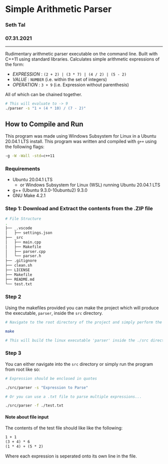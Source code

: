 # Simple Arithmetic Parser

### Seth Tal

### 07.31.2021

---

Rudimentary arithmetic parser executable on the command line. Built with C++11 using standard libraries. Calculates simple arithmetic expressions of the form:

* *EXPRESSION* : `(2 + 2) | (3 * 7) | (4 / 2) | (5 - 2)`
* *VALUE* : `NUMBER` (i.e. within the set of integers)
* *OPERATION* : `3 + 9` (i.e. Expression without parenthesis)

All of which can be chained together.

```sh
# This will evaluate to -> 9
./parser -s "1 + (4 * 10) / (7 - 2)"
```

## How to Compile and Run

This program was made using Windows Subsystem for Linux in a Ubuntu 20.04.1 LTS install. This program was written and compiled with `g++` using the following flags:

```sh
-g -W -Wall -std=c++11
```

### Requirements

* Ubuntu 20.04.1 LTS
  * or Windows Subsystem for Linux (WSL) running Ubuntu 20.04.1 LTS
* g++ (Ubuntu 9.3.0-10ubuntu2) 9.3.0
* GNU Make 4.2.1

### Step 1: Download and Extract the contents from the .ZIP file

```sh
# File Structure
.
├── _.vscode
│   ├── settings.json
├── _src
│   ├── main.cpp
│   ├── Makefile
│   ├── parser.cpp
│   └── parser.h
├── .gitignore
├── clean.sh
├── LICENSE
├── Makefile
├── README.md
└── test.txt
```

### Step 2

Using the makefiles provided you can make the project which will produce the executable, `parser`, inside the `src` directory.

```sh
# Navigate to the root directory of the project and simply perform the following command:

make

# This will build the linux executable 'parser' inside the ./src directory
```

### Step 3

You can either navigate into the `src` directory or simply run the program from root like so:

```sh
# Expression should be enclosed in quotes

./src/parser -s "Expression to Parse"

# Or you can use a .txt file to parse multiple expressions...

./src/parser -f ./test.txt
```

#### Note about file input

The contents of the test file should like like the following:

```txt
1 + 1
(3 + 4) * 6
(1 * 4) + (5 * 2)
```

Where each expression is seperated onto its own line in the file.
